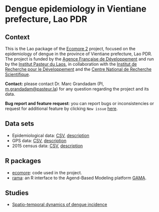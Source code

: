 
<!-- README.md is generated from README.Rmd. Please edit that file -->

# Dengue epidemiology in Vientiane prefecture, Lao PDR

<!-- badges: start -->

<!-- badges: end -->

## Context

This is the Lao package of the [Ecomore 2](http://www.ecomore.org)
project, focused on the epidemiology of dengue in the province of
Vientiane prefecture, Lao PDR. The project is funded by the [Agence
Française de Développement](https://afd.fr) and run by the [Institut
Pasteur du Laos](http://www.pasteur.la), in collaboration with the
[Institut de Recherche pour le Développement](https://en.ird.fr) and the
[Centre National de Recherche Scientifique](http://www.cnrs.fr).

**Contact:** please contact Dr. Marc Grandadam (PI,
<m.grandadam@pasteur.la>) for any question regarding the project and its
data.

**Bug report and feature request**: you can report bugs or
inconsistencies or request for additional feature by clicking `New
issue` [here](https://github.com/ecomore2/ecomore2.github.io/issues).

## Data sets

  - Epidemiological data:
    [CSV](https://raw.githubusercontent.com/ecomore2/pacs/master/data/pacs.csv),
    [description](https://ecomore2.github.io/pacs)
  - GPS data:
    [CSV](https://raw.githubusercontent.com/ecomore2/gps/master/data/gps.csv),
    [description](https://ecomore2.github.io/gps)
  - 2015 census data:
    [CSV](https://raw.githubusercontent.com/ecomore2/census/master/data/census.csv),
    [description](https://ecomore2.github.io/census)

## R packages

  - [ecomore](https://ecomore2.github.io/ecomore): code used in the
    project.
  - [rama](https://r-and-gama.github.io/rama): an R interface to the
    Agend-Based Modeling platform
    [GAMA](https://gama-platform.github.io).

## Studies

  - [Spatio-temporal dynamics of dengue
    incidence](https://ecomore2.github.io/spatio-temporal-description)
